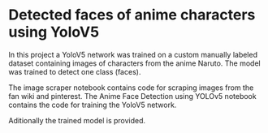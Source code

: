 # Detected faces of anime characters using YoloV5

In this project a YoloV5 network was trained on a custom manually labeled dataset containing images of characters from the anime Naruto.
The model was trained to detect one class (faces).

The image scraper notebook contains code for scraping images from the fan wiki and pinterest.
The Anime Face Detection using YOLOv5 notebook contains the code for training the YoloV5 network.

Aditionally the trained model is provided.
